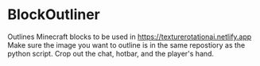 # BlockOutliner
Outlines Minecraft blocks to be used in https://texturerotationai.netlify.app
Make sure the image you want to outline is in the same repostiory as the python script.
Crop out the chat, hotbar, and the player's hand.
